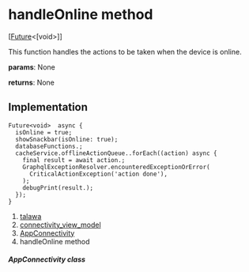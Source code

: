 
<div>

# handleOnline method

</div>


[[Future](https://api.flutter.dev/flutter/dart-core/Future-class.html)\<[void\>]]




This function handles the actions to be taken when the device is online.

**params**: None

**returns**: None



## Implementation

``` language-dart
Future<void>  async {
  isOnline = true;
  showSnackbar(isOnline: true);
  databaseFunctions.;
  cacheService.offlineActionQueue..forEach((action) async {
    final result = await action.;
    GraphqlExceptionResolver.encounteredExceptionOrError(
      CriticalActionException('action done'),
    );
    debugPrint(result.);
  });
}
```







1.  [talawa](../../index.md)
2.  [connectivity_view_model](../../view_model_connectivity_view_model/)
3.  [AppConnectivity](../../view_model_connectivity_view_model/AppConnectivity-class.md)
4.  handleOnline method

##### AppConnectivity class







